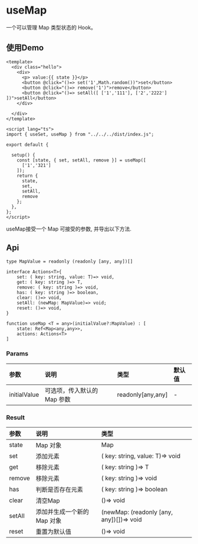 # useMap

一个可以管理 Map 类型状态的 Hook。

## 使用Demo

```vue
<template>
  <div class="hello">
    <div>
      <p> value:{{ state }}</p>
      <button @click="()=> set('1',Math.random())">set</button>
      <button @click="()=> remove('1')">remove</button>
      <button @click="()=> setAll([ ['1','111'], ['2','2222'] ])">setAll</button>
    </div>
    
  </div>
</template>

<script lang="ts">
import { useSet, useMap } from "../../../dist/index.js";

export default {
  
  setup() {
    const [state, { set, setAll, remove }] = useMap([
      ['1','321']
    ]);
    return {
      state,
      set,
      setAll,
      remove
    };
  },
};
</script>
```

useMap接受一个 Map 可接受的参数, 并导出以下方法.

## Api

```
type MapValue = readonly (readonly [any, any])[]

interface Actions<T>{
    set: ( key: string, value: T)=> void,
    get: ( key: string )=> T,
    remove: ( key: string )=> void,
    has: ( key: string )=> boolean,
    clear: ()=> void,
    setAll: (newMap: MapValue)=> void;
    reset: ()=> void,
}

function useMap <T = any>(initialValue?:MapValue) : [
    state: Ref<Map<any,any>>,
    actions: Actions<T>
]

```

### Params

| 参数           | 说明                | 类型                | 默认值 |
|:-------------|:------------------|:------------------|:----|
| initialValue | 可选项，传入默认的 Map 参数	 | readonly[any,any] | -   |

### Result

| 参数      | 说明               | 类型                                       |
|:--------|:-----------------|:-----------------------------------------|
| state	  | Map 对象	          | Map                                      |
| set	    | 添加元素	            | ( key: string, value: T)=> void          |
| get	    | 移除元素	            | ( key: string )=> T                      |
| remove	 | 移除元素             | ( key: string )=> void                   |
| has	    | 判断是否存在元素         | ( key: string )=> boolean                |
| clear	  | 清空Map	           | ()=> void                                |
| setAll	 | 添加并生成一个新的 Map 对象 | (newMap: (readonly [any, any])[])=> void |
| reset	  | 重置为默认值	          | ()=> void                                |